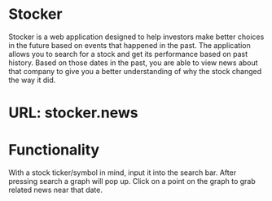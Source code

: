 # Stocker

Stocker is a web application designed to help investors make better choices in the future based on events that happened in the past. The application allows you to search for a stock and get its performance based on past history. Based on those dates in the past, you are able to view news about that company to give you a better understanding of why the stock changed the way it did.

# URL: stocker.news


# Functionality

With a stock ticker/symbol in mind, input it into the search bar. After pressing search a graph will pop up. Click on a point on the graph to grab related news near that date.





